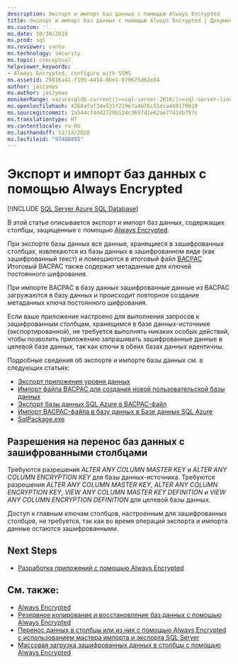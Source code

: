 ```yaml
---
description: Экспорт и импорт баз данных с помощью Always Encrypted
title: Экспорт и импорт баз данных с помощью Always Encrypted | Документация Майкрософт
ms.custom: ''
ms.date: 10/30/2019
ms.prod: sql
ms.reviewer: vanto
ms.technology: security
ms.topic: conceptual
helpviewer_keywords:
- Always Encrypted, configure with SSMS
ms.assetid: 29816a41-f105-4414-8be1-070675d62e84
author: jaszymas
ms.author: jaszymas
monikerRange: =azuresqldb-current||>=sql-server-2016||>=sql-server-linux-2017||=azuresqldb-mi-current
ms.openlocfilehash: 4260afaf34e531f219e7a4b76c51dca4b0179910
ms.sourcegitcommit: 1a544cf4dd2720b124c3697d1e62ae7741db757c
ms.translationtype: HT
ms.contentlocale: ru-RU
ms.lasthandoff: 12/14/2020
ms.locfileid: "97480895"
---
```

# <a name="export-and-import-databases-using-always-encrypted"></a>Экспорт и импорт баз данных с помощью Always Encrypted 
[!INCLUDE [SQL Server Azure SQL Database](../../../includes/applies-to-version/sql-asdb.md)]

В этой статье описывается экспорт и импорт баз данных, содержащих столбцы, защищенные с помощью [Always Encrypted](../../../relational-databases/security/encryption/always-encrypted-database-engine.md).

При экспорте базы данных все данные, хранящиеся в зашифрованных столбцах, извлекаются из базы данных в зашифрованном виде (как зашифрованный текст) и помещаются в итоговый файл [BACPAC](../../data-tier-applications/data-tier-applications.md) Итоговый BACPAC также содержит метаданные для ключей постоянного шифрования.

При импорте BACPAC в базу данных зашифрованные данные из BACPAC загружаются в базу данных и происходит повторное создание метаданных ключа постоянного шифрования. 

Если ваше приложение настроено для выполнения запросов к зашифрованным столбцам, хранящимся в базе данных-источнике (экспортированной), не требуется выполнять никаких особых действий, чтобы позволить приложению запрашивать зашифрованные данные в целевой базе данных, так как ключи в обеих базах данных идентичны.

Подробные сведения об экспорте и импорте базы данных см. в следующих статьях:
- [Экспорт приложения уровня данных](../../data-tier-applications/export-a-data-tier-application.md)
- [Импорт файла BACPAC для создания новой пользовательской базы данных](../../data-tier-applications/import-a-bacpac-file-to-create-a-new-user-database.md)
- [Экспорт базы данных SQL Azure в BACPAC-файл](/azure/sql-database/sql-database-export)
- [Импорт BACPAC-файла в базу данных в Базе данных SQL Azure](/azure/sql-database/sql-database-import)
- [SqlPackage.exe](../../../tools/sqlpackage.md)

## <a name="permissions-for-migrating-databases-with-encrypted-columns"></a>Разрешения на перенос баз данных с зашифрованными столбцами

Требуются разрешения *ALTER ANY COLUMN MASTER KEY* и *ALTER ANY COLUMN ENCRYPTION KEY* для базы данных-источника. Требуются разрешения *ALTER ANY COLUMN MASTER KEY*, *ALTER ANY COLUMN ENCRYPTION KEY*, *VIEW ANY COLUMN MASTER KEY DEFINITION* и *VIEW ANY COLUMN ENCRYPTION DEFINITION* для целевой базы данных.

Доступ к главным ключам столбцов, настроенным для зашифрованных столбцов, не требуется, так как во время операций экспорта и импорта данные остаются зашифрованными.

## <a name="next-steps"></a>Next Steps
- [Разработка приложений с помощью Always Encrypted](always-encrypted-client-development.md)

## <a name="see-also"></a>См. также:
- [Always Encrypted](../../../relational-databases/security/encryption/always-encrypted-database-engine.md)
- [Резервное копирование и восстановление баз данных с помощью Always Encrypted ](always-encrypted-migrate-using-backup-restore.md)
- [Перенос данных в столбцы или из них с помощью Always Encrypted с использованием мастера импорта и экспорта SQL Server](always-encrypted-migrate-using-import-export-wizard.md)
- [Массовая загрузка зашифрованных данных в столбцы с помощью Always Encrypted](migrate-sensitive-data-protected-by-always-encrypted.md)